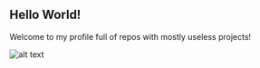 ## Hello World!

  Welcome to my profile full of repos with mostly useless projects!

  ![alt text](https://fontmeme.com/permalink/250301/0fc774e0ce110bf08845097dfe011534.png)

<!--
**DaniloAny/DaniloAny** is a ✨ _special_ ✨ repository because its `README.md` (this file) appears on your GitHub profile.

Here are some ideas to get you started:

- 🔭 I’m currently working on ...
- 🌱 I’m currently learning ...
- 👯 I’m looking to collaborate on ...
- 🤔 I’m looking for help with ...
- 💬 Ask me about ...
- 📫 How to reach me: ...
- 😄 Pronouns: ...
- ⚡ Fun fact: ...
-->
